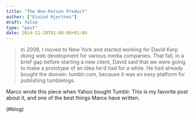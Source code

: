 ```yaml
---
title: "The One-Person Product"
author: ["Eivind Hjertnes"]
draft: false
type: "post"
date: 2014-12-28T01:00:00+01:00
---
```


> In 2006, I moved to New York and started working for David Karp doing
> web development for various media companies. That fall, in a brief gap
> before starting a new client, David said that we were going to make a
> prototype of an idea he'd had for a while. He had already bought the
> domain: tumblr.com, because it was an easy platform for publishing
> tumblelogs.

Marco wrote this piece when Yahoo bought Tumblr. This is my favorite
post about it, and one of the best things Marco have written.

(#blog)
